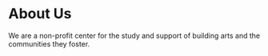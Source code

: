 # About Us

We are a non-profit center for the study and support of building arts and the communities they foster.
